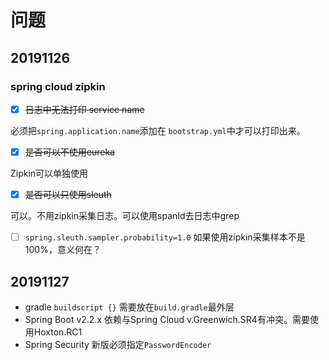 # 问题


## 20191126
### spring cloud zipkin
- [x] ~~日志中无法打印 service name~~

必须把`spring.application.name`添加在 `bootstrap.yml`中才可以打印出来。
- [x] ~~是否可以不使用eureka~~

Zipkin可以单独使用

- [x] ~~是否可以只使用sleuth~~

可以。不用zipkin采集日志。可以使用spanId去日志中grep

- [ ] `spring.sleuth.sampler.probability=1.0` 如果使用zipkin采集样本不是100%，意义何在？

## 20191127

- gradle `buildscript {}` 需要放在`build.gradle`最外层
- Spring Boot v2.2.x 依赖与Spring Cloud v.Greenwich.SR4有冲突。需要使用Hoxton.RC1
- Spring Security 新版必须指定`PasswordEncoder`

